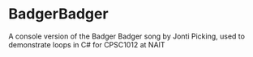 # BadgerBadger
A console version of the Badger Badger song by Jonti Picking, used to demonstrate loops in C# for CPSC1012 at NAIT

